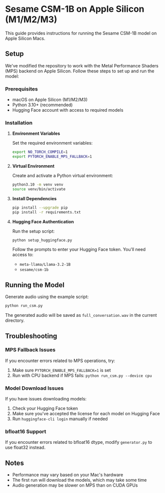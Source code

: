# Sesame CSM-1B on Apple Silicon (M1/M2/M3)

This guide provides instructions for running the Sesame CSM-1B model on Apple Silicon Macs.

## Setup

We've modified the repository to work with the Metal Performance Shaders (MPS) backend on Apple Silicon. Follow these steps to set up and run the model:

### Prerequisites

- macOS on Apple Silicon (M1/M2/M3)
- Python 3.10+ (recommended)
- Hugging Face account with access to required models

### Installation

1. **Environment Variables**

   Set the required environment variables:

   ```bash
   export NO_TORCH_COMPILE=1
   export PYTORCH_ENABLE_MPS_FALLBACK=1
   ```

2. **Virtual Environment**

   Create and activate a Python virtual environment:

   ```bash
   python3.10 -m venv venv
   source venv/bin/activate
   ```

3. **Install Dependencies**

   ```bash
   pip install --upgrade pip
   pip install -r requirements.txt
   ```

4. **Hugging Face Authentication**

   Run the setup script:

   ```bash
   python setup_huggingface.py
   ```

   Follow the prompts to enter your Hugging Face token. You'll need access to:
   - `meta-llama/Llama-3.2-1B`
   - `sesame/csm-1b`

## Running the Model

Generate audio using the example script:

```bash
python run_csm.py
```

The generated audio will be saved as `full_conversation.wav` in the current directory.

## Troubleshooting

### MPS Fallback Issues

If you encounter errors related to MPS operations, try:

1. Make sure `PYTORCH_ENABLE_MPS_FALLBACK=1` is set
2. Run with CPU backend if MPS fails: `python run_csm.py --device cpu`

### Model Download Issues

If you have issues downloading models:

1. Check your Hugging Face token
2. Make sure you've accepted the license for each model on Hugging Face
3. Run `huggingface-cli login` manually if needed

### bfloat16 Support

If you encounter errors related to bfloat16 dtype, modify `generator.py` to use float32 instead.

## Notes

- Performance may vary based on your Mac's hardware
- The first run will download the models, which may take some time
- Audio generation may be slower on MPS than on CUDA GPUs
